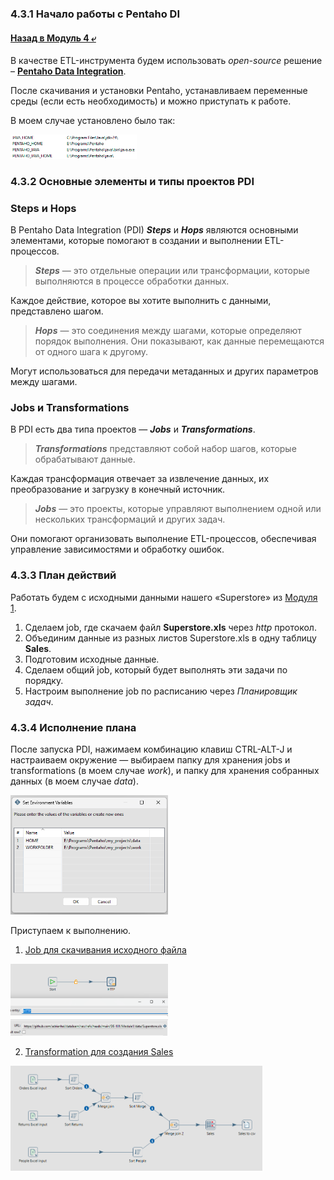 ### 4.3.1 Начало работы с Pentaho DI

#### [Назад в Модуль 4 ⤶](/DE-101/Module4/readme.md)

В качестве ETL-инструмента будем использовать _open-source_ решение –
**[Pentaho Data Integration](https://community.pentaho.com/home)**. 

После скачивания и установки Pentaho, устанавливаем переменные среды (если есть необходимость) и можно приступать 
к работе.

В моем случае установлено было так:

<img src="/DE-101/Module4/img/environment.png" width="40%">

### 4.3.2 Основные элементы и типы проектов PDI
### Steps и Hops
В Pentaho Data Integration (PDI) ***Steps*** и ***Hops*** являются основными элементами, которые помогают в создании 
и выполнении ETL-процессов.

> ***Steps*** — это отдельные операции или трансформации, которые выполняются в процессе обработки данных.

Каждое действие, которое вы хотите выполнить с данными, представлено шагом.

> ***Hops*** — это соединения между шагами, которые определяют порядок выполнения. Они показывают, как данные 
> перемещаются от одного шага к другому.

Могут использоваться для передачи метаданных и других параметров между шагами.

### Jobs и Transformations
В PDI есть два типа проектов — ***Jobs*** и ***Transformations***.

> ***Transformations*** представляют собой набор шагов, которые обрабатывают данные.

Каждая трансформация отвечает за извлечение данных, их преобразование и загрузку в конечный источник.

> ***Jobs*** — это проекты, которые управляют выполнением одной или нескольких трансформаций и других задач. 

Они помогают организовать выполнение ETL-процессов, обеспечивая управление зависимостями и обработку ошибок.

### 4.3.3 План действий
Работать будем с исходными данными нашего «Superstore» из 
[Модуля 1](https://github.com/adrianhel/datalearn/blob/main/DE-101/Module1/readme.md).
1. Сделаем job, где скачаем файл **Superstore.xls** через _http_ протокол.
2. Объединим данные из разных листов Superstore.xls в одну таблицу **Sales**.
3. Подготовим исходные данные.
4. Сделаем общий job, который будет выполнять эти задачи по порядку.
5. Настроим выполнение job по расписанию через _Планировщик задач_.

### 4.3.4 Исполнение плана
После запуска PDI, нажимаем комбинацию клавиш CTRL-ALT-J и настраиваем окружение — выбираем папку для хранения 
jobs и transformations (в моем случае _work_), и папку для хранения собранных данных (в моем случае _data_).

<img src="/DE-101/Module4/img/envi_var.png" width="50%">

Приступаем к выполнению.
1. [Job для скачивания исходного файла](/DE-101/Module4/data/pentaho/job_download_superstore.kjb)

<img src="/DE-101/Module4/img/job_download.png" width="50%">

2. [Transformation для создания Sales](/DE-101/Module4/data/pentaho/transformation_sales.ktr)

<img src="/DE-101/Module4/img/transform_sales.png" width="80%">